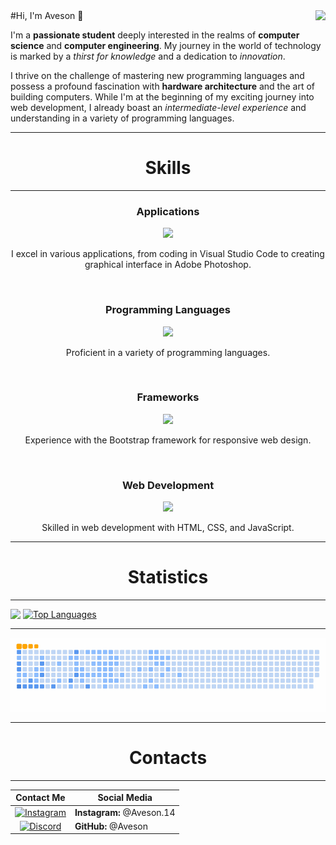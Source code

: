 <!-- View count -->
<img align="right" src="https://VISITOR-badge.laobi.icu/badge?page_id=AvesonThyBot" />
#Hi, I'm Aveson 👋

I'm a **passionate student** deeply interested in the realms of **computer science** and **computer engineering**. My journey in the world of technology is marked by a _thirst for knowledge_ and a dedication to _innovation_.

I thrive on the challenge of mastering new programming languages and possess a profound fascination with **hardware architecture** and the art of building computers. While I'm at the beginning of my exciting journey into web development, I already boast an _intermediate-level experience_ and understanding in a variety of programming languages.

<!-- Skills -->
<hr>
<h1 align="center">Skills</h1>
<hr>
<div align="center">
    <h3>Applications</h3>
    <img src="https://skillicons.dev/icons?i=github,vscode,discord,blender,ps,unity,ae,replit" />
    <br>
    <p>I excel in various applications, from coding in Visual Studio Code to creating graphical interface in Adobe Photoshop.</p>
    <br>
    <h3>Programming Languages</h3>
    <img src="https://skillicons.dev/icons?i=python,cs,cpp,lua,js,ts,java" />
    <br>
    <p>Proficient in a variety of programming languages.</p>
    <br>
    <h3>Frameworks</h3>
    <img src="https://skillicons.dev/icons?i=bootstrap" />
    <br>
    <p>Experience with the Bootstrap framework for responsive web design.</p>
    <br>
    <h3>Web Development</h3>
    <img src="https://skillicons.dev/icons?i=html,css,javascript" />
    <br>
    <p>Skilled in web development with HTML, CSS, and JavaScript.</p>
</div>
<!-- Statistics -->
<hr>
<h1 align="center">Statistics</h1>
<hr>

<img src="https://github-readme-stats.vercel.app/api?username=AvesonThyBot&theme=darcula&layout=donut&rank_icon=github" style="vertical-align: top;"> [![Top Languages](https://github-readme-stats.vercel.app/api/top-langs/?username=AvesonThyBot)](https://github.com/anuraghazra/github-readme-stats)
<hr>
<!-- Contribution snake -->

![snake gif](https://github.com/AvesonThyBot/AvesonThyBot/blob/output/github-contribution-grid-snake.gif)

<!-- Contacts -->
<hr>
<h1 align="center">Contacts</h1>
<hr>

| Contact Me                  | Social Media                |
| ---------------------------- | --------------------------- |
| <div style="text-align: center;"><a href="https://www.instagram.com/aveson.14/" target="_blank"><img src="https://skillicons.dev/icons?i=instagram" alt="Instagram"></a></div> | **Instagram:** @Aveson.14 |
| <div style="text-align: center;"><a href="https://discordapp.com/channels/@me" target="_blank"><img src="https://skillicons.dev/icons?i=discord" alt="Discord"></a></div> | **GitHub:** @Aveson |

<!-- ### Spotify Playing 🎧
[![Spotify](https://novatorem-gjctt6jhr-avesonthybot.vercel.app/api/spotify)](https://open.spotify.com/user/94kssevudgf1dd5328wfgjmy2) !-->




